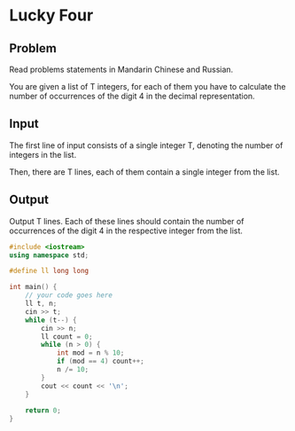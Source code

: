 # Lucky Four
## Problem
Read problems statements in Mandarin Chinese and Russian.

You are given a list of T integers, for each of them you have to calculate the number of occurrences of the digit 4 in the decimal representation.

## Input
The first line of input consists of a single integer T, denoting the number of integers in the list.

Then, there are T lines, each of them contain a single integer from the list.

## Output
Output T lines. Each of these lines should contain the number of occurrences of the digit 4 in the respective integer from the list.

```cpp
#include <iostream>
using namespace std;

#define ll long long

int main() {
	// your code goes here
	ll t, n;
	cin >> t;
	while (t--) {
	    cin >> n;
	    ll count = 0;
	    while (n > 0) {
	        int mod = n % 10;
	        if (mod == 4) count++;
	        n /= 10;
	    }
	    cout << count << '\n';
	}
	
	return 0;
}
```